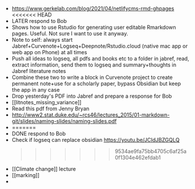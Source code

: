 - https://www.gerkelab.com/blog/2021/04/netlifycms-rmd-ghpages
  <<<<<<< HEAD
- LATER respond to Bob
- Shows how to use Rstudio for generating user editable Rmarkdown pages. Useful. Not sure I want to use it anyway.
- Note to self: always start Jabref+Curvenote+Logseq+Deepnote/Rstudio.cloud (native mac app or web app on Phone) at all times
- Push all ideas to logseq, all pdfs and books etc to a folder in jabref, read, extract information, send them to logseq and summary+thoughts in Jabref literature  notes
- Combine these two to write a block in Curvenote project to create permanent note+use for a scholarly paper, bypass Obsidian but keep the app in any case
- Drop yesterday's PDF into Jabref and prepare a response for Bob
- [[litnotes_missing_variance]]
- Read this pdf from Jenny Bryan
- http://www2.stat.duke.edu/~rcs46/lectures_2015/01-markdown-git/slides/naming-slides/naming-slides.pdf
-
  =======
- DONE respond to Bob
- Check if logseq can replace obsidian
  https://youtu.be/JCIdJBZGQLQ
  >>>>>>> 9534ae9fa75bb4705c6af25a0f1304e462efdab1
- [[Climate change]] lecture
- [[marking]]
-